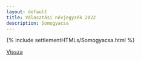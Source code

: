 ```yaml
---
layout: default
title: Választási névjegyzék 2022
description: Somogyacsa
---
```


{% include settlementHTMLs/Somogyacsa.html %}

[Vissza](./)
